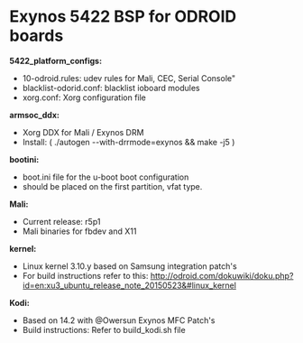 # Exynos 5422 BSP for ODROID boards

**5422_platform_configs:**
  - 10-odroid.rules: udev rules for Mali, CEC, Serial Console"
  - blacklist-odorid.conf: blacklist ioboard modules
  - xorg.conf: Xorg configuration file
  

**armsoc_ddx:**
  - Xorg DDX for Mali / Exynos DRM
  - Install: ( ./autogen --with-drrmode=exynos && make -j5 )
  
**bootini:**
  - boot.ini file for the u-boot boot configuration
  - should be placed on the first partition, vfat type.
  
**Mali:**
  - Current release: r5p1
  - Mali binaries for fbdev and X11
  
**kernel:**
  - Linux kernel 3.10.y based on Samsung integration patch's
  - For build instructions refer to this: http://odroid.com/dokuwiki/doku.php?id=en:xu3_ubuntu_release_note_20150523&#linux_kernel

**Kodi:**
  - Based on 14.2 with @Owersun Exynos MFC Patch's
  - Build instructions: Refer to build_kodi.sh file
